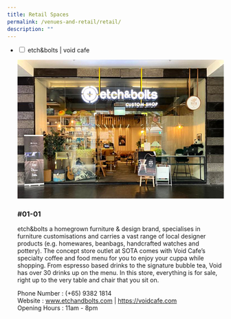 ```yaml
---
title: Retail Spaces
permalink: /venues-and-retail/retail/
description: ""
---
```

<ul class="jekyllcodex_accordion">
  <li>
    <input id="accordion1" type="checkbox">
    <label for="accordion1">etch&amp;bolts | void cafe</label>
    <div>
      <p>
				<img src="/images/01-01-etch-amp-bolts-voidcafe.jpg"><br></p><h3>#01-01</h3>
etch&amp;bolts a homegrown furniture &amp; design brand, specialises in furniture customisations and carries a vast range of local designer products (e.g. homewares, beanbags, handcrafted watches and pottery). The concept store outlet at SOTA comes with Void Cafe’s specialty coffee and food menu for you to enjoy your cuppa while shopping. From espresso based drinks to the signature bubble tea, Void has over 30 drinks up on the menu. In this store, everything is for sale, right up to the very table and chair that you sit on.<p></p>
			<p>Phone Number : (+65) 9382 1814<br> Website : <a href="www.etchandbolts.com">www.etchandbolts.com</a>  | <a href="https://voidcafe.com">https://voidcafe.com</a><br>Opening Hours : 11am - 8pm</p>
    </div>
	</li>  
</ul>